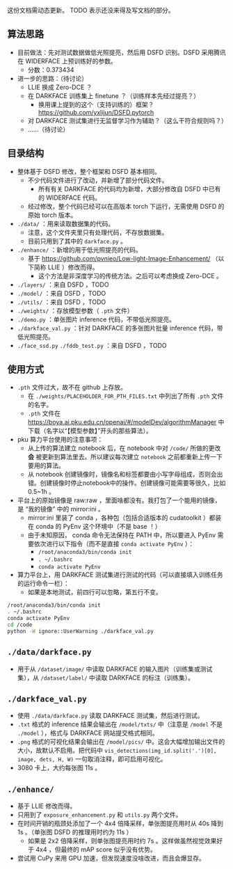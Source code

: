 这份文档需动态更新。
TODO 表示还没来得及写文档的部分。

## 算法思路

- 目前做法：先对测试数据做低光照提亮，然后用 DSFD 识别。DSFD 采用腾讯在 WIDERFACE 上预训练好的参数。
    - 分数：0.373434
- 进一步的思路：（待讨论）
    - LLIE 换成 Zero-DCE ？
    - 在 DARKFACE 训练集上 finetune ？（训练样本先经过提亮？）
        - 换用课上提到的这个（支持训练的）框架？ https://github.com/yxlijun/DSFD.pytorch
    - 对 DARKFACE 测试集进行无监督学习作为辅助？（这么干符合规则吗？）
    - ……（待讨论）

## 目录结构

- 整体基于 DSFD 修改，整个框架和 DSFD 基本相同。
    - 不少代码文件进行了改动，并新增了部分代码文件。
        - 所有有关 DARKFACE 的代码均为新增，大部分修改自 DSFD 中已有的 WIDERFACE 代码。
    - 经过修改，整个代码已经可以在高版本 torch 下运行，无需使用 DSFD 的原始 torch 版本。
- `./data/` ：用来读取数据集的代码。
    - 注意，这个文件夹里只有处理代码，不存放数据集。
    - 目前只用到了其中的 `darkface.py` 。
- `./enhance/` ：新增的用于低光照提亮的代码。
    - 基于 https://github.com/pvnieo/Low-light-Image-Enhancement/ （以下简称 LLIE ）修改而得。
        - 这个方法是非深度学习的传统方法。之后可以考虑换成 Zero-DCE 。
- `./layers/` ：来自 DSFD ，TODO
- `./model/` ：来自 DSFD ，TODO
- `./utils/` ：来自 DSFD ，TODO
- `./weights/` ：存放模型参数（ `.pth` 文件）
- `./demo.py` ：单张图片 inference 代码，不带低光照提亮。
- `./darkface_val.py` ：针对 DARKFACE 的多张图片批量 inference 代码，带低光照提亮。
- `./face_ssd.py` `./fddb_test.py` ：来自 DSFD ，TODO

## 使用方式

- `.pth` 文件过大，故不在 github 上存放。
    - 在 `./weights/PLACEHOLDER_FOR_PTH_FILES.txt` 中列出了所有 `.pth` 文件的名字。
    - `.pth` 文件在 https://boya.ai.pku.edu.cn/openai/#/modelDev/algorithmManager 中下载（名字以“【模型参数】”开头的那些算法）。
- pku 算力平台使用的注意事项：
    - 从上传的算法建立 notebook 后，在 notebook 中对 `/code/` 所做的更改 **会** 被更新到算法里去。所以建议每次建立 `notebook` 之前都重新上传一下要用的算法。
    - 从 notebook 创建镜像时，镜像名和标签都要由小写字母组成，否则会出错。创建镜像时停止notebook中的操作。创建镜像可能需要等很久，比如 0.5~1h 。
- 平台上的原始镜像是 raw:raw ，里面啥都没有。我打包了一个能用的镜像，是 “我的镜像” 中的 mirror:ini 。
    - mirror:ini 里装了 conda ，各种包（包括合适版本的 cudatoolkit ）都装在 conda 的 PyEnv 这个环境中（不是 base ！）
    - 由于未知原因， conda 命令无法保持在 PATH 中，所以要进入 PyEnv 需要依次进行以下指令（而不是直接 `conda activate PyEnv` ）：
        - `/root/anaconda3/bin/conda init`
        - `. ~/.bashrc`
        - `conda activate PyEnv`
- 算力平台上，用 DARKFACE 测试集进行测试的代码（可以直接填入训练任务的运行命令一栏）：
    - 如果是本地测试，前四行可以忽略，第五行不变。
```bash
/root/anaconda3/bin/conda init
. ~/.bashrc
conda activate PyEnv
cd /code
python -W ignore::UserWarning ./darkface_val.py
```

## `./data/darkface.py`

- 用于从 `/dataset/image/` 中读取 DARKFACE 的输入图片（训练集或测试集），从 `/dataset/label/` 中读取 DARKFACE 的标注（训练集）。

## `./darkface_val.py`

- 使用 `./data/darkface.py` 读取 DARKFACE 测试集，然后进行测试。
- `.txt` 格式的 inference 结果会输出在 `/model/txts/` 中（注意是 `/model` 不是 `./model` ），格式与 DARKFACE 网站提交格式相同。
- `.png` 格式的可视化结果会输出在 `/model/pics/` 中。这会大幅增加输出文件的大小，故默认不启用。把代码中 `vis_detections(img_id.split('.')[0], image, dets, H, W)` 一句取消注释，即可启用可视化。
- 3080 卡上，大约每张图 11s 。

## `./enhance/`

- 基于 LLIE 修改而得。
- 只用到了 `exposure_enhancement.py` 和 `utils.py` 两个文件。
- 在时间开销的瓶颈处添加了一个 4x4 倍降采样，单张图提亮用时从 40s 降到 1s 。（单张图 DSFD 的推理用时约为 11s ）
    - 如果是 2x2 倍降采样，则单张图提亮用时约 7s 。这样做虽然视觉效果好于 4x4 ，但最终的 mAP score 似乎没有优势。
- 尝试用 CuPy 来用 GPU 加速，但发现速度没啥改进，而且会爆显存。